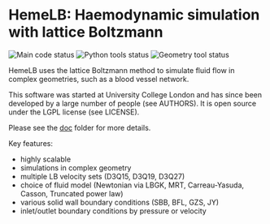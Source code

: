 # HemeLB: Haemodynamic simulation with lattice Boltzmann

![Main code status](https://github.com/hemelb-codes/hemelb/actions/workflows/main-app.yml/badge.svg)
![Python tools status](https://github.com/hemelb-codes/hemelb/actions/workflows/py-hemetools.yml/badge.svg) 
![Geometry tool status](https://github.com/hemelb-codes/hemelb/actions/workflows/gmy-tool.yml/badge.svg)

HemeLB uses the lattice Boltzmann method to simulate fluid flow in
complex geometries, such as a blood vessel network.

This software was started at University College London and has since
been developed by a large number of people (see AUTHORS). It is open
source under the LGPL license (see LICENSE).

Please see the [doc](doc) folder for more details.

Key features:

- highly scalable
- simulations in complex geometry
- multiple LB velocity sets (D3Q15, D3Q19, D3Q27)
- choice of fluid model (Newtonian via LBGK, MRT, Carreau-Yasuda,
  Casson, Truncated power law)
- various solid wall boundary conditions (SBB, BFL, GZS, JY)
- inlet/outlet boundary conditions by pressure or velocity
